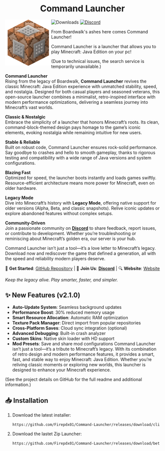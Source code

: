 <H1 align="center">Command Launcher</H1>


<img src="https://github.com/Firepdx01/Command-Launcher/blob/main/Command_Block_(Story_Mode).ico" align="left" width="150" height="150" alt="PojavLauncher logo">

![Downloads](https://img.shields.io/github/downloads/Firepdx01/Command-Launcher/total?color=green&style=for-the-badge)
[![Discord](https://img.shields.io/badge/Discord-4903FC?style=for-the-badge&logo=discord&logoColor=white)](https://discord.gg/NXfB3UFD)

From Boardwalk's ashes here comes Command Launcher!

Command Launcher is a launcher that allows you to play Minecraft: Java Edition on your pc!


(Due to technical issues, the search service is temporarily unavailable.)

**Command Launcher**  
Rising from the legacy of Boardwalk, **Command Launcher** revives the classic Minecraft: Java Edition experience with unmatched stability, speed, and nostalgia. Designed for both casual players and seasoned veterans, this open-source launcher combines a minimalist, retro-inspired interface with modern performance optimizations, delivering a seamless journey into Minecraft’s vast worlds.  

**Classic & Nostalgic**  
Embrace the simplicity of a launcher that honors Minecraft’s roots. Its clean, command-block-themed design pays homage to the game’s iconic elements, evoking nostalgia while remaining intuitive for new users.  

**Stable & Reliable**  
Built on robust code, Command Launcher ensures rock-solid performance. Say goodbye to crashes and hello to smooth gameplay, thanks to rigorous testing and compatibility with a wide range of Java versions and system configurations.  

**Blazing Fast**  
Optimized for speed, the launcher boots instantly and loads games swiftly. Resource-efficient architecture means more power for Minecraft, even on older hardware.  

**Legacy Mode**  
Dive into Minecraft’s history with **Legacy Mode**, offering native support for older versions (Alpha, Beta, and classic snapshots). Relive iconic updates or explore abandoned features without complex setups.  

**Community-Driven**  
Join a passionate community on [**Discord**]([https://discord.gg/NXfB3UFD]) to share feedback, report issues, or contribute to development. Whether you’re troubleshooting or reminiscing about Minecraft’s golden era, our server is your hub.  

Command Launcher isn’t just a tool—it’s a love letter to Minecraft’s legacy. Download now and rediscover the game that defined a generation, all with the speed and reliability modern players deserve.  

🔗 **Get Started**: [GitHub Repository](https://github.com/Firepdx01/Command-Launcher) |  💬 **Join Us**: [**Discord**](https://discord.gg/NXfB3UFD) |  🔍 **Website**: [Website](https://firepdx01.github.io/Command-Launcher/)  

*Keep the legacy alive. Play smarter, faster, and simpler.*  

## ✨ New Features (v2.1.0)

- **Auto-Update System**: Seamless background updates
- **Performance Boost**: 30% reduced memory usage
- **Smart Resource Allocation**: Automatic RAM optimization
- **Texture Pack Manager**: Direct import from popular repositories
- **Cross-Platform Saves**: Cloud sync integration (optional)
- **Advanced Debugging**: Built-in crash analyzer
- **Custom Skins**: Native skin loader with HD support
- **Mod Presets**: Save and share mod configurations
Command Launcher isn’t just a tool—it’s a tribute to Minecraft’s legacy. With its combination of retro design and modern performance features, it provides a smart, fast, and stable way to enjoy Minecraft: Java Edition. Whether you’re reliving classic moments or exploring new worlds, this launcher is designed to enhance your Minecraft experience.

(See the project details on GitHub for the full readme and additional information.)
## 📥 Installation

1. Download the latest installer:
   ```bash
   https://github.com/Firepdx01/Command-Launcher/releases/download/client/Command.Launcher.Setup.exe 
2. Download the lastet Zip Launcher:
   ```bash
   https://github.com/Firepdx01/Command-Launcher/releases/download/beta/Command.Launcher.Client.exe](https://github.com/Firepdx01/Command-Launcher/releases/download/zip/Command.Launcher.zip
